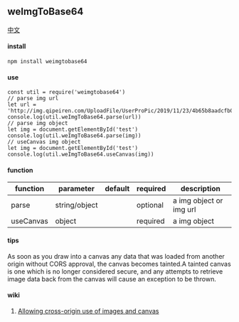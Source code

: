 ## weImgToBase64

[中文](https://github.com/ougege/npm_package/blob/master/weImgToBase64/README-CN.md '中文')

#### install
```SHELL
npm install weimgtobase64
```

#### use
```JS
const util = require('weimgtobase64')
// parse img url
let url = 'http://img.qipeiren.com/UploadFile/UserProPic/2019/11/23/4b65b8aadcfb0ac65a91.jpg'
console.log(util.weImgToBase64.parse(url))
// parse img object
let img = document.getElementById('test')
console.log(util.weImgToBase64.parse(img))
// useCanvas img object
let img = document.getElementById('test')
console.log(util.weImgToBase64.useCanvas(img))
```

#### function

function|parameter|default|required|description|
--|--|--|--|--|
parse|string/object||optional|a img object or img url|
useCanvas|object||required|a img object|


#### tips
As soon as you draw into a canvas any data that was loaded from another origin without CORS approval, the canvas becomes tainted.A tainted canvas is one which is no longer considered secure, and any attempts to retrieve image data back from the canvas will cause an exception to be thrown.

#### wiki
1. [Allowing cross-origin use of images and canvas](https://developer.mozilla.org/en-US/docs/Web/HTML/CORS_enabled_image 'Allowing cross-origin use of images and canvas')